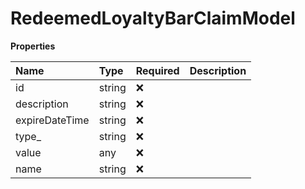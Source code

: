 # RedeemedLoyaltyBarClaimModel

**Properties**

| Name           | Type   | Required | Description |
| :------------- | :----- | :------- | :---------- |
| id             | string | ❌       |             |
| description    | string | ❌       |             |
| expireDateTime | string | ❌       |             |
| type\_         | string | ❌       |             |
| value          | any    | ❌       |             |
| name           | string | ❌       |             |

<!-- This file was generated by liblab | https://liblab.com/ -->
